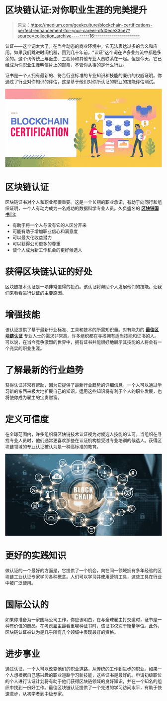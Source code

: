 # 区块链认证:对你职业生涯的完美提升

> 原文：<https://medium.com/geekculture/blockchain-certifications-perfect-enhancement-for-your-career-dfd0ece33ce7?source=collection_archive---------16----------------------->

认证——这个词太大了，在当今动态的商业环境中，它无法表达过多的含义和应用。如果我们跳进时间机器，回到几十年前，“认证”这个词在许多业务流中都是多余的。这个词传统上与医生、工程师和其他专业人员联系在一起。但是今天，它已经成为你职业生涯明信片上的邮票，不管你从事的是什么行业。

证书是一个人拥有最新的、符合行业标准的专业知识和技能的廉价的权威证明。你通过了行业对你知识的评估，这是基于他们对你所认证的职业的技能评估测试。

![](img/e6d65a0534ad7b35993290e34ebaec9c.png)

# 区块链认证

区块链证书对个人和职业都很重要。这是一个长期的职业承诺，有助于向同行和组织证明，一个人有动力成为一名成功的数据科学专业人员。久负盛名的 [**区块链国书**T3:](https://www.cbcamerica.org/)

*   有助于将一个人与没有它的人区分开来
*   可能有助于增加职业信心和满意度
*   可以最大化收益潜力
*   可以获得公司更多的尊重
*   使个人成为新工作机会的更好候选人

# 获得区块链认证的好处

区块链技术认证是一项非常值得的投资。该认证将帮助个人发展他们的技能。让我们来看看进行认证的主要原因。

# 增强技能

该认证提供了基于最新行业标准、工具和技术的所需知识量。对有能力的 [**最佳区块链认证**](https://www.cbcamerica.org/blockchain-certifications) 专业人士的需求非常高。许多组织都在寻找拥有适当技能和证书的人。可以说，在当今竞争激烈的世界中，拥有证书并能很好地展示其技能的人将会有一个充实的职业生涯。

# 了解最新的行业趋势

获得认证非常有帮助，因为它提供了最新行业趋势的详细信息。一个人可以通过学习新的东西来极大地扩展自己的知识。运用这些知识将有利于个人的职业发展，也将使你成为雇主的宝贵财富。

# 定义可信度

在全球范围内，许多组织将区块链技术认证视为对候选人技能的认可。当组织在寻找专业人员时，他们通常更喜欢那些在认证机构接受过专业培训的候选人。获得区块链领域的专业认证被认为是一种高标准的教育。

![](img/528526d73340f2c313b4d22554721a40.png)

# 更好的实践知识

做认证的一个最好的方面是，它提供了一个机会，向在同一领域拥有多年经验的区块链工业认证专家学习各种概念。人们可以学习并使用营销工具，这些工具在行业中被广泛使用。

# 国际公认的

如果你准备为一家国际公司工作，你应该明白，在与全球雇主打交道时，证书是一种有价值的商品。在考虑雇主最看重哪种证书时，该证书仅次于衡量学位。此外，区块链认证被认为是几乎所有几个领域中表现最好的资格。

# 进步事业

通过认证，一个人可以改变他们的职业道路，从传统的工作到进步的职业。如果一个人想根据自己感兴趣的职业道路学习新技能，这些证书是最好的。申请初级职位的个人进行认证计划将有助于他们获得区块链领域的良好知识，并在一个知名的组织中找到一份好工作。最佳区块链认证提供了一个先进的学习访问水平，有助于快速进步，从初学者到中级专家。